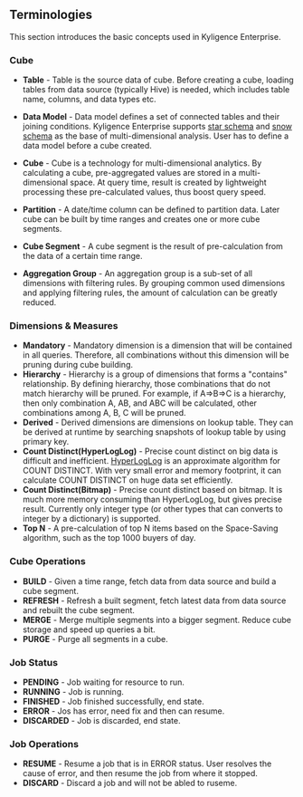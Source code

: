 ## Terminologies

This section introduces the basic concepts used in Kyligence Enterprise.

### Cube
* **Table** - Table is the source data of cube. Before creating a cube,  loading tables from data source (typically Hive) is needed, which includes table name, columns, and data types etc.

* **Data Model** - Data model defines a set of connected tables and their joining conditions. Kyligence Enterprise supports [star schema](https://en.wikipedia.org/wiki/Star_schema) and [snow schema](https://en.wikipedia.org/wiki/Snowflake_schema) as the base of multi-dimensional analysis. User has to define a data model before a cube created.

* **Cube** - Cube is a technology for multi-dimensional analytics. By calculating a cube, pre-aggregated values are stored in a multi-dimensional space. At query time, result is created by lightweight processing these pre-calculated values, thus boost query speed. 

* **Partition** - A date/time column can be defined to partition data. Later cube can be built by time ranges and creates one or more cube segments.

* **Cube Segment** - A cube segment is the result of pre-calculation from the data of a certain time range.

* **Aggregation Group** - An aggregation group is a sub-set of all dimensions with filtering rules. By grouping common used dimensions and applying filtering rules, the amount of calculation can be greatly reduced. 

### Dimensions & Measures
* **Mandatory** - Mandatory dimension is a dimension that will be contained in all queries. Therefore, all combinations without this dimension will be pruning during cube building.
* **Hierarchy** - Hierarchy is a group of dimensions that forms a "contains" relationship. By defining hierarchy, those combinations that do not match hierarchy will be pruned. For example, if A=>B=>C is a hierarchy, then only combination A, AB, and ABC will be calculated, other combinations among A, B, C will be pruned.
* **Derived** - Derived dimensions are dimensions on lookup table. They can be derived at runtime by searching snapshots of lookup table by using primary key.
* **Count Distinct(HyperLogLog)** - Precise count distinct on big data is difficult and inefficient. [HyperLogLog](https://en.wikipedia.org/wiki/HyperLogLog) is an approximate algorithm for COUNT DISTINCT. With very small error and memory footprint, it can calculate COUNT DISTINCT on huge data set efficiently.
* **Count Distinct(Bitmap)** - Precise count distinct based on bitmap. It is much more memory consuming than HyperLogLog, but gives precise result. Currently only integer type (or other types that can converts to integer by a dictionary) is supported.
* **Top N** - A pre-calculation of top N items based on the Space-Saving algorithm, such as the top 1000 buyers of day.

### Cube Operations
* **BUILD** - Given a time range, fetch data from data source and build a cube segment.
* **REFRESH** - Refresh a built segment, fetch latest data from data source and rebuilt the cube segment.
* **MERGE** - Merge multiple segments into a bigger segment. Reduce cube storage and speed up queries a bit. 
* **PURGE** - Purge all segments in a cube.

### Job Status
* **PENDING** - Job waiting for resource to run.
* **RUNNING** - Job is running.
* **FINISHED** - Job finished successfully, end state.
* **ERROR** - Jos has error, need fix and then can resume.
* **DISCARDED** - Job is discarded, end state.

### Job Operations
* **RESUME** - Resume a job that is in ERROR status. User resolves the cause of error, and then resume the job from where it stopped.
* **DISCARD** - Discard a job and will not be abled to ruseme.


